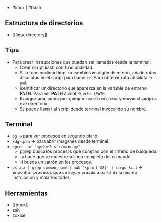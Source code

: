 - #linux | #bash

## Estructura de directorios
- [[linux directory]]

## Tips
- Para crear instrucciones que puedan ser llamadas desde la terminal:
	- Crear script bash con funcionalidad.
	- Si la funcionalidad implica cambios en algún directorio, añade rutas absolutas en el script para hacer `cd`.  Para obtener ruta absoluta -> `pwd`.
	- identificar un directorio que aparezca en la variable de entorno **PATH**. Para ver **PATH** actual -> `echo $PATH`.
	- Escoger uno, como por ejemplo `/usr/local/bin/` y mover el script a ese directorio.
	- Se puede llamar al script desde terminal invocando su nombre.

## Terminal
- `bg` -> para ver procesos en segundo plano.
- `xdg-open` -> para abrir imagenes desde terminal.
- `pgrep -af "python3 src/main.py"`:
	- pgrep busca los procesos que cumplan con el criterio de búsqueda.
	- -a hace que se muestre la línea completa del comando.
	- -f busca un patrón en los procesos.
- `ps aux | grep common_name | awk '{print $2}' | xargs kill` -> Encontrar procesos que se hayan creado a partir de la misma instrucción y matarlos todos.

## Herramientas
- [[tmux]]
- zsh
- zoxide